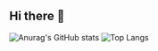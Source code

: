 ## Hi there 👋

![Anurag's GitHub stats](https://github-readme-stats.vercel.app/api?username=bobonimo111&show_icons=true&theme=cobalt)
![Top Langs](https://github-readme-stats.vercel.app/api/top-langs/?username=bobonimo111\&layout=donut&theme=cobalt)

